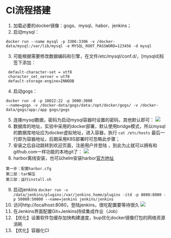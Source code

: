 # CI流程搭建
1. 加载必要的docker镜像：gogs、mysql、habor、jenkins；
2. 启动mysql：
```
docker run --name mysql -p 3306:3306 -v /docker-data/mysql:/var/lib/mysql -e MYSQL_ROOT_PASSWORD=123456 -d mysql
```
3. 可能根据需要修改数据编码和引擎，在文件/etc/mysql/conf.d/，[mysqld]标签下添加：
```
 default-character-set = utf8
 character_set_server = utf8
 default-storage-engine=INNODB
```
4. 启动gogs：
```
docker run -d -p 10022:22 -p 3000:3000
--name=gogs -v /docker-data/gogs/data:/opt/docker/gogs/ -v /docker-data/gogs/app:/app gogs/gogs
```
5. 连接mysql数据，密码为启动mysql容器时设置的密码，其他默认即可：
![](CI%E6%B5%81%E7%A8%8B%E6%90%AD%E5%BB%BA/%E5%B1%8F%E5%B9%95%E5%BF%AB%E7%85%A7%202018-12-16%20%E4%B8%8B%E5%8D%8812.04.56.png)
6. 数据库的地址，实验中采用的docker部署，默认使用bridge模式，所以mysql的数据库地址应为docker虚拟地址，进入容器，执行 `cat /etc/hosts`
 最后一行即为容器地址，后期采用K8S部署时可忽略此步骤；
7. 安装之后自动跳转到欢迎页面，注册用户并登陆 ，到此为止就可以拥有和github.com一样功能的本地git了：
![](CI%E6%B5%81%E7%A8%8B%E6%90%AD%E5%BB%BA/%E5%B1%8F%E5%B9%95%E5%BF%AB%E7%85%A7%202018-12-16%20%E4%B8%8B%E5%8D%8812.47.00.png)
7. harbor离线安装，也可以helm安装harbor[官方地址](https://github.com/goharbor/harbor-helm)
```
第一步：配置harbor.cfg
第二部：tar解压
第三部：运行install.sh
```
9. 启动jenkins
 `docker run -v /data/jenkins/plugins:/var/jenkins_home/plugins -itd -p 8080:8080 -p 50000:50000 --name=jenkins jenkins/jenkins`
9. 访问http://localhost:8080，登陆jenkins，很吃配置要等待很久
![](CI%E6%B5%81%E7%A8%8B%E6%90%AD%E5%BB%BA/%E5%B1%8F%E5%B9%95%E5%BF%AB%E7%85%A7%202018-12-16%20%E4%B8%8B%E5%8D%885.31.02.png)
11. 在Jenkins界面配置Git+Jenkins持续集成作业（Job）
12. 【优化】设置软件包缓存加快构建速度，bup优化docker镜像打包的网络资源消耗
13. 【优化】容器化CI